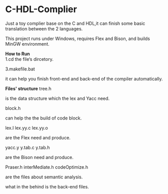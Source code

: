 # C-HDL-Complier
Just a toy complier base on the C and HDL,it can finish some basic translation between the 2 languages.  

This project runs under Windows, requires Flex and Bison, and builds MinGW environment.
  
**How to Run**  
1.cd the file‘s dircetory.  
  
3.makefile.bat
   
it can help you finish front-end and back-end of the compiler automatically.
  
**Files' structure** 
tree.h  
  
is the data structure which the lex and Yacc need.  
  
block.h   
  
can help the the build of code block.  
  
lex.l lex.yy.c lex.yy.o   
  
are the Flex need and produce.  
  
yacc.y y.tab.c y.tab.h   
  
are the Bison need and produce.  
  
Praser.h interMediate.h codeOptimize.h   
  
are the files about semantic analysis. 
  
what in the behind is the back-end files.  



